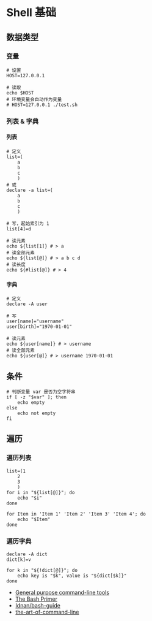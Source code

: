 # Shell 基础

## 数据类型

### 变量

```shell
# 设置
HOST=127.0.0.1

# 读取
echo $HOST
# 环境变量会自动作为变量
# HOST=127.0.0.1 ./test.sh
```

### 列表 & 字典

#### 列表

```shell
# 定义
list=(
    a
    b
    c
    )
# 或
declare -a list=(
    a
    b
    c
    )

# 写，起始索引为 1
list[4]=d

# 读元素
echo ${list[1]} # > a
# 读全部元素
echo ${list[@]} # > a b c d
# 读长度
echo ${#list[@]} # > 4
```

#### 字典

```shell
# 定义
declare -A user

# 写
user[name]="username"
user[birth]="1970-01-01"

# 读元素
echo ${user[name]} # > username
# 读全部元素
echo ${user[@]} # > username 1970-01-01
```

## 条件

```shell
# 判断变量 var 是否为空字符串
if [ -z "$var" ]; then
    echo empty
else
    echo not empty
fi
```

## 遍历

### 遍历列表

```shell
list=(1
    2
    3
    )
for i in "${list[@]}"; do
    echo "$i"
done

for Item in 'Item 1' 'Item 2' 'Item 3' 'Item 4'; do
    echo "$Item"
done
```

### 遍历字典

```shell
declare -A dict
dict[k]=v

for k in "${!dict[@]}"; do
    echo key is "$k", value is "${dict[$k]}"
done
```

* [General purpose command-line tools](http://www.compciv.org/unix-tools/)
* [The Bash Primer](http://www.compciv.org/bash-guide/)
* [Idnan/bash-guide](https://github.com/Idnan/bash-guide)
* [the-art-of-command-line](https://github.com/jlevy/the-art-of-command-line)
